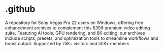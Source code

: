 # .github
A repository for Sony Vegas Pro 22 users on Windows, offering free enhancement archives to complement this $399 premium video editing suite. Featuring AI tools, GPU rendering, and 8K editing, our archives include scripts, presets, and optimization tools to streamline workflows and boost output. Supported by 75K+ visitors and 50K+ members
